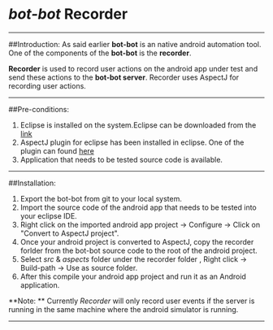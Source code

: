 # *bot-bot* Recorder

----
##Introduction:
As said earlier **bot-bot** is an native android automation tool. One of the components of the **bot-bot** is the **recorder**.

**Recorder** is used to record user actions on the android app under test and send these actions to the **bot-bot server**.
Recorder uses AspectJ for recording user actions.

----------
##Pre-conditions:

1. Eclipse is installed on the system.Eclipse can be downloaded from the [link](http://www.eclipse.org/downloads/)
2. AspectJ plugin for eclipse has been installed in eclipse. One of the plugin can found [here](http://www.eclipse.org/ajdt/)
3. Application that needs to be tested source code is available.

-----------
##Installation:

1. Export the bot-bot from git to your local system.
2. Import the source code of the android app that needs to be tested into your eclipse IDE.
3. Right click on the imported android app project -> Configure -> Click on "Convert to AspectJ project".
4. Once your android project is converted to AspectJ, copy the recorder forlder from the bot-bot source code to the root of the android project.
5. Select *src* & *aspects* folder under the recorder folder , Right click -> Build-path -> Use as source folder.
6. After this compile your android app project and run it as an Android application.

**Note: ** Currently *Recorder* will only record user events if the server is running in the same machine where the android simulator is running.

---------

